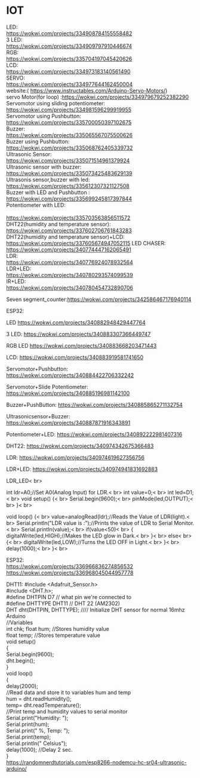 # IOT
LED:<br>
https://wokwi.com/projects/334908784155558482<br>
3 LED:<br>
https://wokwi.com/projects/334909797910446674<br>
RGB: <br>
https://wokwi.com/projects/335704197045420626<br>
LCD:<br>
https://wokwi.com/projects/334973183140561490<br>
SERVO:<br>
https://wokwi.com/projects/334977644162450004<br>website:( https://www.instructables.com/Arduino-Servo-Motors/)<br>
servo Motor(for loop)
:https://wokwi.com/projects/334979679252382290<br>
Servomotor using sliding potentiometer:<br> 
https://wokwi.com/projects/334981596299919955<br>
Servomotor using Pushbutton:<br>
https://wokwi.com/projects/335700050397102675<br>
Buzzer:<br>
https://wokwi.com/projects/335065567075500626<br>
Buzzer using Pushbutton:<br>
https://wokwi.com/projects/335068762405339732<br>
Ultrasonic Sensor:<br> 
https://wokwi.com/projects/335071514961379924<br>
Ultrasonic sensor with buzzer: <br> 
https://wokwi.com/projects/335073425483629139<br>
Ultrasonis sensor,buzzer with led:<br>
https://wokwi.com/projects/335612307321127508<br>
Buzzer with LED and Pushbutton : <br>
https://wokwi.com/projects/335699245817397844<br>
Potentiometer with LED:  <br>        
https://wokwi.com/projects/335703563856511572
<br>
DHT22(humidity and temperature sensor):<br>
https://wokwi.com/projects/337602706761843283<br>
DHT22(humidity and temperature sensor)+LCD:<br>
https://wokwi.com/projects/337605674947052115
LED CHASER:
<br>
https://wokwi.com/projects/340774447162065491<br>
LDR:<br>
https://wokwi.com/projects/340776924078932564<br>
LDR+LED:<br>
https://wokwi.com/projects/340780293574099539<br>
IR+LED:<br>
https://wokwi.com/projects/340780454732890706<br>

Seven segment_counter:https://wokwi.com/projects/342586467176940114

ESP32:

LED
https://wokwi.com/projects/340882948429447764

3 LED:
https://wokwi.com/projects/340883307366449747

RGB LED
https://wokwi.com/projects/340883668203471443

LCD:
https://wokwi.com/projects/340883919581741650

Servomotor+Pushbutton:
https://wokwi.com/projects/340884422706332242

Servomotor+Slide Potentiometer:
https://wokwi.com/projects/340885196981142100

Buzzer+PushButton:
https://wokwi.com/projects/340885865271132754

Ultrasonicsensor+Buzzer:
https://wokwi.com/projects/340887871916343891

Potentiometer+LED:
https://wokwi.com/projects/340892222981407316

DHT22:
https://wokwi.com/projects/340974342675366483

LDR:
https://wokwi.com/projects/340974619627356756

LDR+LED:
https://wokwi.com/projects/340974941831692883

 LDR_LED< br>

 int ldr=A0;//Set A0(Analog Input) for LDR.< br>
 int value=0;< br>
 int led=D1;< br>
 void setup() {< br>
 Serial.begin(9600);< br>
 pinMode(led,OUTPUT);< br>
 }< br>

 void loop() {< br>
 value=analogRead(ldr);//Reads the Value of LDR(light).< br>
 Serial.println("LDR value is :");//Prints the value of LDR to Serial Monitor.< br>
 Serial.println(value);< br>
 if(value<50)< br>
   {
     digitalWrite(led,HIGH);//Makes the LED glow in Dark.< br>
   }< br>
   else< br>
   {< br>
     digitalWrite(led,LOW);//Turns the LED OFF in Light.< br>
   }< br>
   delay(1000);< br>
 }\< br>

   
ESP32:<br>
https://wokwi.com/projects/336966836274856532<br>
https://wokwi.com/projects/336968045044957778<br>

DHT11:
        #include <Adafruit_Sensor.h><br>
        #include <DHT.h>;<br>
        #define DHTPIN D7    // what pin we're connected to<br>
        #define DHTTYPE DHT11   // DHT 22  (AM2302)<br>
        DHT dht(DHTPIN, DHTTYPE); //// Initialize DHT sensor for normal 16mhz Arduino<br>
       //Variables<br>
       int chk;
       float hum;  //Stores humidity value<br>
       float temp; //Stores temperature value<br>
       void setup()<br>
       {<br>
       Serial.begin(9600);<br>
       dht.begin();<br>
       }<br>
      void loop()<br>
     {<br>
       delay(2000);<br>
       //Read data and store it to variables hum and temp<br>
       hum = dht.readHumidity();<br>
       temp= dht.readTemperature();<br>
       //Print temp and humidity values to serial monitor<br>
       Serial.print("Humidity: ");<br>
       Serial.print(hum);<br>
       Serial.print(" %, Temp: ");<br>
       Serial.print(temp);<br>
       Serial.println(" Celsius");<br>
       delay(1000); //Delay 2 sec.<br>
   }<br>
https://randomnerdtutorials.com/esp8266-nodemcu-hc-sr04-ultrasonic-arduino/<br>


